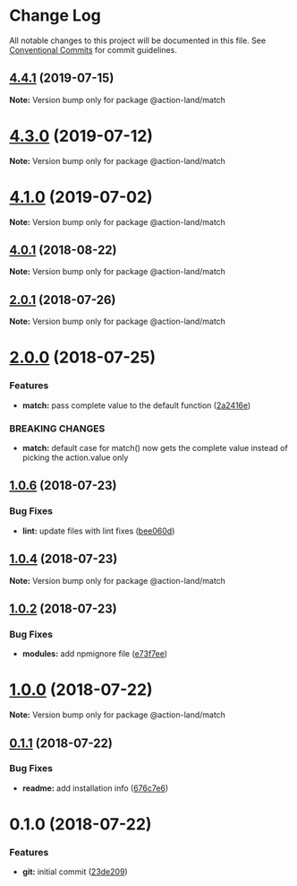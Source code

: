 # Change Log

All notable changes to this project will be documented in this file.
See [Conventional Commits](https://conventionalcommits.org) for commit guidelines.

## [4.4.1](https://github.com/action-land/action-land/compare/v4.4.0...v4.4.1) (2019-07-15)

**Note:** Version bump only for package @action-land/match





# [4.3.0](https://github.com/action-land/action-land/compare/v4.2.0...v4.3.0) (2019-07-12)

**Note:** Version bump only for package @action-land/match





# [4.1.0](https://github.com/action-land/action-land/compare/v4.0.1...v4.1.0) (2019-07-02)

**Note:** Version bump only for package @action-land/match





<a name="4.0.1"></a>
## [4.0.1](https://github.com/action-land/action-land/compare/v4.0.0...v4.0.1) (2018-08-22)




**Note:** Version bump only for package @action-land/match

<a name="2.0.1"></a>
## [2.0.1](https://github.com/action-land/action-land/compare/v2.0.0...v2.0.1) (2018-07-26)




**Note:** Version bump only for package @action-land/match

<a name="2.0.0"></a>
# [2.0.0](https://github.com/action-land/action-land/compare/v1.0.7...v2.0.0) (2018-07-25)


### Features

* **match:** pass complete value to the default function ([2a2416e](https://github.com/action-land/action-land/commit/2a2416e))


### BREAKING CHANGES

* **match:** default case for match() now gets the complete value instead of picking the action.value only




<a name="1.0.6"></a>
## [1.0.6](https://github.com/action-land/action-land/compare/v1.0.5...v1.0.6) (2018-07-23)


### Bug Fixes

* **lint:** update files with lint fixes ([bee060d](https://github.com/action-land/action-land/commit/bee060d))




<a name="1.0.4"></a>
## [1.0.4](https://github.com/action-land/action-land/compare/v1.0.3...v1.0.4) (2018-07-23)




**Note:** Version bump only for package @action-land/match

<a name="1.0.2"></a>
## [1.0.2](https://github.com/action-land/action-land/compare/v1.0.1...v1.0.2) (2018-07-23)


### Bug Fixes

* **modules:** add npmignore file ([e73f7ee](https://github.com/action-land/action-land/commit/e73f7ee))




<a name="1.0.0"></a>
# [1.0.0](https://github.com/action-land/action-land/compare/v0.1.1...v1.0.0) (2018-07-22)




**Note:** Version bump only for package @action-land/match

<a name="0.1.1"></a>
## [0.1.1](https://github.com/action-land/action-land/compare/v0.1.0...v0.1.1) (2018-07-22)


### Bug Fixes

* **readme:** add installation info ([676c7e6](https://github.com/action-land/action-land/commit/676c7e6))




<a name="0.1.0"></a>
# 0.1.0 (2018-07-22)


### Features

* **git:** initial commit ([23de209](https://github.com/action-land/action-land/commit/23de209))
